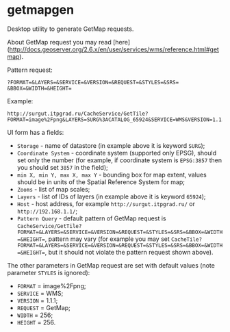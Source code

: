 # getmapgen
Desktop utility to generate GetMap requests.

About GetMap request you may read [here] (http://docs.geoserver.org/2.6.x/en/user/services/wms/reference.html#getmap).

Pattern request: 
```
?FORMAT=&LAYERS=&SERVICE=&VERSION=&REQUEST=&STYLES=&SRS= &BBOX=&WIDTH=&HEIGHT=
```

Example: 
```
http://surgut.itpgrad.ru/CacheService/GetTile?FORMAT=image%2Fpng&LAYERS=SURG%3ACATALOG_65924&SERVICE=WMS&VERSION=1.1.1&REQUEST=GetMap&STYLES=&SRS=EPSG%3A3857&BBOX=8150614,8676958,8170181.8792375,8696525.8792375&WIDTH=256&HEIGHT=256
```

UI form has a fields:
* `Storage` - name of datastore (in example above it is keyword `SURG`);
* `Coordinate System` - coordinate system (supported only EPSG), should set only the number (for example, if coordinate system is `EPSG:3857` then you should set `3857` in the field);
* `min X, min Y, max X, max Y` - bounding box for map extent, values should be in units of the Spatial Reference System for map;
* `Zooms` - list of map scales;
* `Layers` - list of IDs of layers (in example above it is keyword `65924`);
* `Host` - host address, for example `http://surgut.itpgrad.ru/` or `http://192.168.1.1/`;
* `Pattern Query` - default pattern of GetMap request is `CacheService/GetTile?FORMAT=&LAYERS=&SERVICE=&VERSION=&REQUEST=&STYLES=&SRS=&BBOX=&WIDTH=&HEIGHT=`, pattern may vary (for example you may set `CacheTile?FORMAT=&LAYERS=&SERVICE=&VERSION=&REQUEST=&STYLES=&SRS=&BBOX=&WIDTH=&HEIGHT=`, but it should not violate the pattern request shown above).

The other parameters in GetMap request are set with default values (note parameter `STYLES` is ignored):
* `FORMAT` = image%2Fpng;
* `SERVICE` = WMS;
* `VERSION` = 1.1.1;
* `REQUEST` = GetMap;
* `WIDTH` = 256;
* `HEIGHT` = 256.
